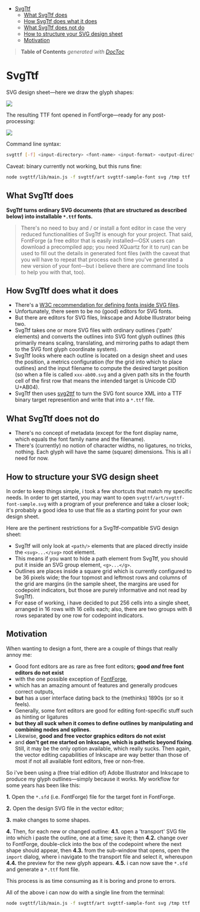 

- [SvgTtf](#svgttf)
	- [What SvgTtf does](#what-svgttf-does)
	- [How SvgTtf does what it does](#how-svgttf-does-what-it-does)
	- [What SvgTtf does not do](#what-svgttf-does-not-do)
	- [How to structure your SVG design sheet](#how-to-structure-your-svg-design-sheet)
	- [Motivation](#motivation)

> **Table of Contents**  *generated with [DocToc](http://doctoc.herokuapp.com/)*


# SvgTtf

SVG design sheet—here we draw the glyph shapes:

![](https://github.com/loveencounterflow/svgttf/raw/master/art/jizura3-e000.png)

The resulting TTF font opened in FontForge—ready for any post-processing:

![](https://github.com/loveencounterflow/svgttf/raw/master/art/Screen%20Shot%202014-10-04%20at%2002.10.12.jpg)

Command line syntax:

```bash
svgttf [-f] <input-directory> <font-name> <input-format> <output-directory> <output-format>
```

Caveat: binary currently not working, but this runs fine:

```bash
node svgttf/lib/main.js -f svgttf/art svgttf-sample-font svg /tmp ttf
```

## What SvgTtf does

**SvgTtf turns ordinary SVG documents (that are structured as described below) into installable `*.ttf`
fonts.**

> There's no need to buy and / or install a font editor in case the very reduced functionalities of SvgTtf
> is enough for your project. That said, FontForge (a free editor that is easily installed—OSX users can
> download a precompiled app; you need XQuartz for it to run) can be used to fill out the details in generated
> font files (with the caveat that you will have to repeat that process each time you've generated a new
> version of your font—but i believe there are command line tools to help you with that, too).


## How SvgTtf does what it does

* There's a [W3C recommendation for defining fonts inside SVG files](http://www.w3.org/TR/SVG/fonts.html).
* Unfortunately, there seem to be no (good) editors for SVG fonts.
* But there are editors for SVG files, Inkscape and Adobe Illustrator being two.
* SvgTtf takes one or more SVG files with ordinary outlines ('path' elements) and converts the outlines
  into SVG font glyph outlines (this primarily means scaling, translating, and mirroring paths to adapt
  them to the SVG font glyph coordinate system).
* SvgTtf looks where each outline is located on a design sheet and uses the position, a metrics configuration
  (for the grid into which to place outlines) and the input filename to compute the desired target position
  (so when a file is called `xxx-ab00.svg`  and a given path sits in the fourth cell of the first row that
  means the intended target is Unicode CID U+AB04).
* SvgTtf then uses [svg2ttf](https://github.com/fontello/svg2ttf) to turn the SVG font source XML into
  a TTF binary target represention and write that into a `*.ttf` file.

## What SvgTtf does not do

* There's no concept of metadata (except for the font display name, which equals the font family name and
  the filename).
* There's (currently) no notion of character widths, no ligatures, no tricks, nothing. Each glyph will have
  the same (square) dimensions. This is all i need for now.


## How to structure your SVG design sheet

In order to keep things simple, i took a few shortcuts that match my specific needs. In order to get
started, you may want to open `svgttf/art/svgttf-font-sample.svg` with a program of your preference
and take a closer look; it's probably a good idea to use that file as a starting point for your own
design sheet.

Here are the pertinent restrictions for a SvgTtf-compatible SVG design sheet:

* SvgTtf will only look at `<path/>` elements that are placed directly inside the `<svg>...</svg>` root
  element.
* This means if you want to hide a path element from SvgTtf, you should put it inside an SVG
  group element, `<g>...</g>`.
* Outlines are places inside a square grid which is currently configured to be 36 pixels wide; the four
  topmost and leftmost rows and columns of the grid are margins (in the sample sheet, the margins are used
  for codepoint indicators, but those are purely informative and not read by SvgTtf).
* For ease of working, i have decided to put 256 cells into a single sheet, arranged in 16 rows with 16
  cells each; also, there are two groups with 8 rows separated by one row for codepoint indicators.


## Motivation

When wanting to design a font, there are a couple of things that really annoy me:

* Good font editors are as rare as free font editors; **good *and* free font editors do not exist**
* with the one possible exception of [FontForge](http://fontforge.org/),
* which has an amazing amount of features and generally prodcues correct outputs,
* **but** has a user interface dating back to the (methinks) 1890s (or so it feels).
* Generally, some font editors are good for editing font-specific stuff such as hinting or ligatures
* **but they all suck when it comes to define outlines by manipulating and combining nodes and splines**.
* Likewise, **good and free vector graphics editors do not exist**
* and **don't get me started on Inkscape, which is pathetic beyond fixing**. Still, it may be the only
  option available, which really sucks. Then again, the vector editing capabilities of Inkscape are way
  better than those of most if not all available font editors, free or non-free.

So i've been using a (free trial edition of) Adobe Illustrator and Inkscape to produce my glyph
outlines—simply because it works. My workflow for some years has been like this:

**1.** Open the `*.sfd` (i.e. FontForge) file for the target font in FontForge.

**2.** Open the design SVG file in the vector editor;

**3.** make changes to some shapes.

**4.** Then, for each new or changed outline:
  **4.1.** open a 'transport' SVG file into which i paste the outline, one at a time; save it; then
  **4.2.** change over to FontForge, double-click into the box of the codepoint where the next shape
    should appear, then
  **4.3.** from the sub-window that opens, open the `import` dialog, where i navigate to the transport file
    and select it, whereupon
  **4.4.** the preview for the new glyph appears.
  **4.5.** i can now save the `*.sfd` and generate a `*.ttf` font file.

This process is as time consuming as it is boring and prone to errors.

All of the above i can now do with a single line from the terminal:

```bash
node svgttf/lib/main.js -f svgttf/art svgttf-sample-font svg /tmp ttf
```




























